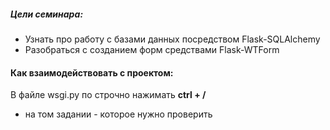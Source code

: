 ##### Цели семинара:

- Узнать про работу с базами данных посредством
Flask-SQLAlchemy
- Разобраться с созданием форм средствами Flask-WTForm

#### Как взаимодействовать с проектом:

В файле wsgi.py по строчно нажимать 
**ctrl + /** 
- на том задании - которое нужно проверить

